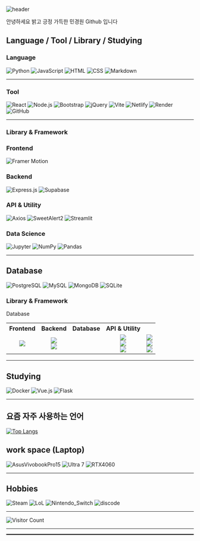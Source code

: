 <!-- 헤더 이미지들 -->
![header](https://capsule-render.vercel.app/api?type=Transparent&color=auto&height=100&section=header&text=Hi_mkw_Github&fontSize=50)

안녕하세요 밝고 긍정 가득한 민경원 Github 입니다

## Language / Tool / Library / Studying

### Language
![Python](https://img.shields.io/badge/Python-14354C?style=for-the-badge&logo=python&logoColor=white)
![JavaScript](https://img.shields.io/badge/JavaScript-F7DF1E?style=for-the-badge&logo=JavaScript&logoColor=white)
![HTML](https://img.shields.io/badge/HTML-239120?style=for-the-badge&logo=html5&logoColor=white)
![CSS](https://img.shields.io/badge/CSS-239120?&style=for-the-badge&logo=css3&logoColor=white)
![Markdown](https://img.shields.io/badge/Markdown-000000?style=for-the-badge&logo=markdown&logoColor=white)

---
### Tool
![React](https://img.shields.io/badge/React-20232a?style=for-the-badge&logo=react&logoColor=61DAFB)
![Node.js](https://img.shields.io/badge/Node.js-43853D?style=for-the-badge&logo=node.js&logoColor=white)
![Bootstrap](https://img.shields.io/badge/Bootstrap-563D7C?style=for-the-badge&logo=bootstrap&logoColor=white)
![jQuery](https://img.shields.io/badge/jQuery-0769AD?style=for-the-badge&logo=jquery&logoColor=white)
![Vite](https://img.shields.io/badge/Vite-646CFF?style=for-the-badge&logo=vite&logoColor=white)
![Netlify](https://img.shields.io/badge/Netlify-00C7B7?style=for-the-badge&logo=netlify&logoColor=white)
![Render](https://img.shields.io/badge/Render-00979D?style=for-the-badge&logo=render&logoColor=white)
![GitHub](https://img.shields.io/badge/GitHub-181717?style=for-the-badge&logo=github&logoColor=white) 

---
### Library & Framework
### Frontend
![Framer Motion](https://img.shields.io/badge/Framer_Motion-0055FF?style=for-the-badge&logo=framer&logoColor=white)

### Backend
![Express.js](https://img.shields.io/badge/Express.js-000000?style=for-the-badge&logo=express&logoColor=white)
![Supabase](https://img.shields.io/badge/Supabase-3ECF8E?style=for-the-badge&logo=supabase&logoColor=white)

### API & Utility
![Axios](https://img.shields.io/badge/Axios-5A29E4?style=for-the-badge)
![SweetAlert2](https://img.shields.io/badge/SweetAlert2-ffcc00?style=for-the-badge)
![Streamlit](https://img.shields.io/badge/Streamlit-FF4B4B?style=for-the-badge&logo=streamlit&logoColor=white)

### Data Science
![Jupyter](https://img.shields.io/badge/Jupyter-F37626?style=for-the-badge&logo=jupyter&logoColor=white)
![NumPy](https://img.shields.io/badge/NumPy-013243?style=for-the-badge&logo=numpy&logoColor=white)
![Pandas](https://img.shields.io/badge/Pandas-150458?style=for-the-badge&logo=pandas&logoColor=white)

---
## Database
![PostgreSQL](https://img.shields.io/badge/PostgreSQL-316192?style=for-the-badge&logo=postgresql&logoColor=white)
![MySQL](https://img.shields.io/badge/MySQL-4479A1?style=for-the-badge&logo=mysql&logoColor=white)
![MongoDB](https://img.shields.io/badge/MongoDB-4EA94B?style=for-the-badge&logo=mongodb&logoColor=white)
![SQLite](https://img.shields.io/badge/SQLite-003B57?style=for-the-badge&logo=sqlite&logoColor=white)



<h3>Library & Framework</h3>

<table>
  <tr>
    <th>Frontend</th>
    <th>Backend</th>
    <th>Database</th>
    <th>API & Utility</th>
    <ht>Database</ht>
  </tr>
  <tr>
    <td align="center">
      <img src="https://img.shields.io/badge/Framer_Motion-0055FF?style=for-the-badge&logo=framer&logoColor=white">
    </td>
    <td align="center">
      <img src="https://img.shields.io/badge/Express.js-000000?style=for-the-badge&logo=express&logoColor=white"><br>
      <img src="https://img.shields.io/badge/Supabase-3ECF8E?style=for-the-badge&logo=supabase&logoColor=white">
    </td>
    <td align="center">
      <img src=><br>
      <img src=>
      <img src=>
    </td>
    <td align="center">
      <img src="https://img.shields.io/badge/Axios-5A29E4?style=for-the-badge"><br>
      <img src="https://img.shields.io/badge/SweetAlert2-ffcc00?style=for-the-badge"><br>
      <img src="https://img.shields.io/badge/Streamlit-FF4B4B?style=for-the-badge&logo=streamlit&logoColor=white">
    </td>
    <td align="center">
      <img src="https://img.shields.io/badge/Axios-5A29E4?style=for-the-badge"><br>
      <img src="https://img.shields.io/badge/SweetAlert2-ffcc00?style=for-the-badge"><br>
      <img src="https://img.shields.io/badge/Streamlit-FF4B4B?style=for-the-badge&logo=streamlit&logoColor=white">
    </td>
    
  </tr>
</table>



---
## Studying
![Docker](https://img.shields.io/badge/Docker-2496ED?style=for-the-badge&logo=docker&logoColor=white)
![Vue.js](https://img.shields.io/badge/Vue.js-35495E?style=for-the-badge&logo=vue.js&logoColor=4FC08D)
![Flask](https://img.shields.io/badge/Flask-000000?style=for-the-badge&logo=flask&logoColor=white)

<hr />

## 요즘 자주 사용하는 언어

[![Top Langs](https://github-readme-stats.vercel.app/api/top-langs/?username=minkyoungwon&layout=compact)](https://github.com/minkyoungwon)

## work space (Laptop)

![AsusVivobookPro15](https://img.shields.io/badge/Windows-ASUS_VivoBookPro15-0078D6?style=for-the-badge&logo=windows&logoColor=white)
![Ultra 7](https://img.shields.io/badge/Intel-Core_Utral7_155H_10th-0071C5?style=for-the-badge&logo=intel&logoColor=white)
![RTX4060](https://img.shields.io/badge/NVIDIA-RTX4060-76B900?style=for-the-badge&logo=nvidia&logoColor=white)

<hr />

## Hobbies

![Steam](https://img.shields.io/badge/Steam-000000?style=for-the-badge&logo=steam&logoColor=white)
![LoL](https://img.shields.io/badge/Riot_Games-D32936?style=for-the-badge&logo=riot-games&logoColor=white)
![Nintendo_Switch](https://img.shields.io/badge/Nintendo_Switch-E60012?style=for-the-badge&logo=nintendo-switch&logoColor=white)
![discode](https://img.shields.io/badge/Discord-7289DA?style=for-the-badge&logo=discord&logoColor=white)

<hr />

<!-- 깃허브 스탯 -->
<!-- 
![Anurag's GitHub stats](https://github-readme-stats.vercel.app/api?username=minkyoungwon&show_icons=true)

<!-- 커밋 스피드(잔디) -->
<!--
[![GitHub Streak](https://github-readme-streak-stats.herokuapp.com?user=minkyoungwon&theme=dark)](https://git.io/streak-stats)

<!-- 방문자 수 카운터 -->
![Visitor Count](https://komarev.com/ghpvc/?username=minkyoungwon&color=blue)

<hr />

<div style="border-bottom: 2px solid black; width: 100%;"></div>
